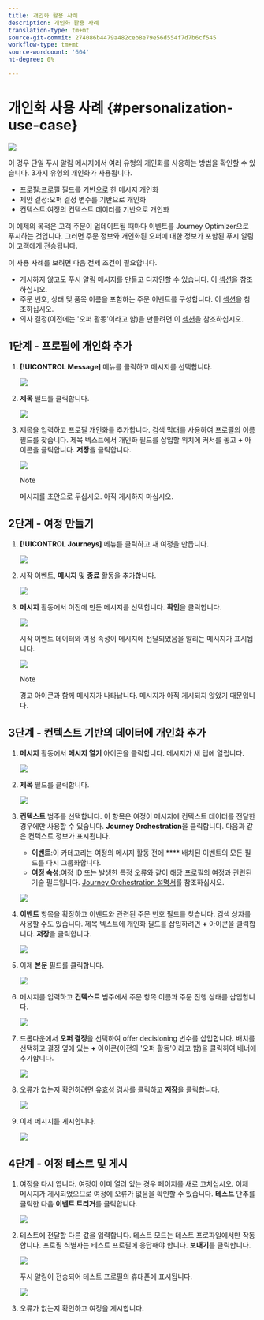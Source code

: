 ```yaml
---
title: 개인화 활용 사례
description: 개인화 활용 사례
translation-type: tm+mt
source-git-commit: 274086b4479a482ceb8e79e56d554f7d7b6cf545
workflow-type: tm+mt
source-wordcount: '604'
ht-degree: 0%

---
```



# 개인화 사용 사례 {#personalization-use-case}

![](../assets/do-not-localize/badge.png)

이 경우 단일 푸시 알림 메시지에서 여러 유형의 개인화를 사용하는 방법을 확인할 수 있습니다. 3가지 유형의 개인화가 사용됩니다.

* 프로필:프로필 필드를 기반으로 한 메시지 개인화
* 제안 결정:오퍼 결정 변수를 기반으로 개인화
* 컨텍스트:여정의 컨텍스트 데이터를 기반으로 개인화

이 예제의 목적은 고객 주문이 업데이트될 때마다 이벤트를 Journey Optimizer으로 푸시하는 것입니다. 그러면 주문 정보와 개인화된 오퍼에 대한 정보가 포함된 푸시 알림이 고객에게 전송됩니다.

이 사용 사례를 보려면 다음 전제 조건이 필요합니다.

* 게시하지 않고도 푸시 알림 메시지를 만들고 디자인할 수 있습니다. 이 [섹션](../create-message.md)을 참조하십시오.
* 주문 번호, 상태 및 품목 이름을 포함하는 주문 이벤트를 구성합니다. 이 [섹션](../event/about-events.md)을 참조하십시오.
* 의사 결정(이전에는 &#39;오퍼 활동&#39;이라고 함)을 만들려면 이 [섹션](../offers/offer-activities/create-offer-activities.md)을 참조하십시오.

## 1단계 - 프로필에 개인화 추가

1. **[!UICONTROL Message]** 메뉴를 클릭하고 메시지를 선택합니다.

   ![](assets/perso-uc.png)

1. **제목** 필드를 클릭합니다.

   ![](assets/perso-uc2.png)

1. 제목을 입력하고 프로필 개인화를 추가합니다. 검색 막대를 사용하여 프로필의 이름 필드를 찾습니다. 제목 텍스트에서 개인화 필드를 삽입할 위치에 커서를 놓고 **+** 아이콘을 클릭합니다. **저장**&#x200B;을 클릭합니다.

   ![](assets/perso-uc3.png)

   >[!NOTE]
   >
   >메시지를 초안으로 두십시오. 아직 게시하지 마십시오.

## 2단계 - 여정 만들기

1. **[!UICONTROL Journeys]** 메뉴를 클릭하고 새 여정을 만듭니다.

   ![](assets/perso-uc4.png)

1. 시작 이벤트, **메시지** 및 **종료** 활동을 추가합니다.

   ![](assets/perso-uc5.png)

1. **메시지** 활동에서 이전에 만든 메시지를 선택합니다. **확인**&#x200B;을 클릭합니다.

   ![](assets/perso-uc6.png)

   시작 이벤트 데이터와 여정 속성이 메시지에 전달되었음을 알리는 메시지가 표시됩니다.

   ![](assets/perso-uc7.png)

   >[!NOTE]
   >
   >경고 아이콘과 함께 메시지가 나타납니다. 메시지가 아직 게시되지 않았기 때문입니다.

## 3단계 - 컨텍스트 기반의 데이터에 개인화 추가

1. **메시지** 활동에서 **메시지 열기** 아이콘을 클릭합니다. 메시지가 새 탭에 열립니다.

   ![](assets/perso-uc8.png)

1. **제목** 필드를 클릭합니다.

   ![](assets/perso-uc9.png)

1. **컨텍스트** 범주를 선택합니다. 이 항목은 여정이 메시지에 컨텍스트 데이터를 전달한 경우에만 사용할 수 있습니다. **Journey Orchestration**&#x200B;을 클릭합니다. 다음과 같은 컨텍스트 정보가 표시됩니다.

   * **이벤트**:이 카테고리는 여정의 메시지 활동 전에  **** 배치된 이벤트의 모든 필드를 다시 그룹화합니다.
   * **여정 속성**:여정 ID 또는 발생한 특정 오류와 같이 해당 프로필의 여정과 관련된 기술 필드입니다. [Journey Orchestration 설명서](https://experienceleague.adobe.com/docs/journeys/using/building-advanced-conditions-journeys/syntax/journey-properties.html#building-advanced-conditions-journeys)를 참조하십시오.

   ![](assets/perso-uc10.png)

1. **이벤트** 항목을 확장하고 이벤트와 관련된 주문 번호 필드를 찾습니다. 검색 상자를 사용할 수도 있습니다. 제목 텍스트에 개인화 필드를 삽입하려면 **+** 아이콘을 클릭합니다. **저장**&#x200B;을 클릭합니다.

   ![](assets/perso-uc11.png)

1. 이제 **본문** 필드를 클릭합니다.

   ![](assets/perso-uc12.png)

1. 메시지를 입력하고 **컨텍스트** 범주에서 주문 항목 이름과 주문 진행 상태를 삽입합니다.

   ![](assets/perso-uc13.png)

1. 드롭다운에서 **오퍼 결정**&#x200B;을 선택하여 offer decisioning 변수를 삽입합니다. 배치를 선택하고 결정 옆에 있는 **+** 아이콘(이전의 &#39;오퍼 활동&#39;이라고 함)을 클릭하여 배너에 추가합니다.

   ![](assets/perso-uc14.png)

1. 오류가 없는지 확인하려면 유효성 검사를 클릭하고 **저장**&#x200B;을 클릭합니다.

   ![](assets/perso-uc15.png)

1. 이제 메시지를 게시합니다.

   ![](assets/perso-uc16.png)

## 4단계 - 여정 테스트 및 게시

1. 여정을 다시 엽니다. 여정이 이미 열려 있는 경우 페이지를 새로 고치십시오. 이제 메시지가 게시되었으므로 여정에 오류가 없음을 확인할 수 있습니다. **테스트** 단추를 클릭한 다음 **이벤트 트리거**&#x200B;를 클릭합니다.

   ![](assets/perso-uc17.png)

1. 테스트에 전달할 다른 값을 입력합니다. 테스트 모드는 테스트 프로파일에서만 작동합니다. 프로필 식별자는 테스트 프로필에 응답해야 합니다. **보내기**&#x200B;를 클릭합니다.

   ![](assets/perso-uc18.png)

   푸시 알림이 전송되어 테스트 프로필의 휴대폰에 표시됩니다.

   ![](assets/perso-uc19.png)

1. 오류가 없는지 확인하고 여정을 게시합니다.

